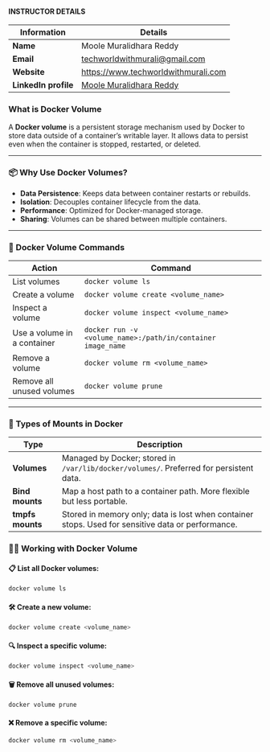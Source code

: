 #### INSTRUCTOR DETAILS

|  Information             | Details                                                                      |
|----------------------    |------------------------------------------------------------------------------|
| **Name**                 | Moole Muralidhara Reddy                                                      |
| **Email**                | techworldwithmurali@gmail.com                                                |
| **Website**              | https://www.techworldwithmurali.com               |
| **LinkedIn profile**     | [Moole Muralidhara Reddy](https://www.linkedin.com/in/moole-muralidhara-reddy) |

### What is Docker Volume 

A **Docker volume** is a persistent storage mechanism used by Docker to store data outside of a container’s writable layer. It allows data to persist even when the container is stopped, restarted, or deleted.

---

### 📦 Why Use Docker Volumes?

* **Data Persistence**: Keeps data between container restarts or rebuilds.
* **Isolation**: Decouples container lifecycle from the data.
* **Performance**: Optimized for Docker-managed storage.
* **Sharing**: Volumes can be shared between multiple containers.

---

### 🔧 Docker Volume Commands

| Action                      | Command                                                     |
| --------------------------- | ----------------------------------------------------------- |
| List volumes                | `docker volume ls`                                          |
| Create a volume             | `docker volume create <volume_name>`                        |
| Inspect a volume            | `docker volume inspect <volume_name>`                       |
| Use a volume in a container | `docker run -v <volume_name>:/path/in/container image_name` |
| Remove a volume             | `docker volume rm <volume_name>`                            |
| Remove all unused volumes   | `docker volume prune`                                       |

---

### 🧠 Types of Mounts in Docker

| Type             | Description                                                                                       |
| ---------------- | ------------------------------------------------------------------------------------------------- |
| **Volumes**      | Managed by Docker; stored in `/var/lib/docker/volumes/`. Preferred for persistent data.           |
| **Bind mounts**  | Map a host path to a container path. More flexible but less portable.                             |
| **tmpfs mounts** | Stored in memory only; data is lost when container stops. Used for sensitive data or performance. |


### 🧑‍💻 Working with Docker Volume

#### 📋 List all Docker volumes:

```bash
docker volume ls
```

#### 🛠️ Create a new volume:

```bash
docker volume create <volume_name>
```

#### 🔍 Inspect a specific volume:

```bash
docker volume inspect <volume_name>
```

#### 🗑️ Remove all **unused** volumes:

```bash
docker volume prune
```

#### ❌ Remove a specific volume:

```bash
docker volume rm <volume_name>
```

